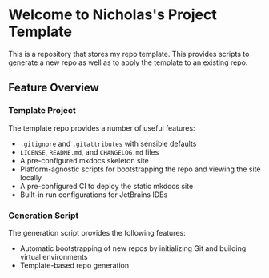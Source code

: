 # Welcome to Nicholas's Project Template

This is a repository that stores my repo template.
This provides scripts to generate a new repo as well as to apply the template to an existing repo.

## Feature Overview

### Template Project

The template repo provides a number of useful features:

- `.gitignore` and `.gitattributes` with sensible defaults
- `LICENSE`, `README.md`, and `CHANGELOG.md` files
- A pre-configured mkdocs skeleton site
- Platform-agnostic scripts for bootstrapping the repo and viewing the site locally
- A pre-configured CI to deploy the static mkdocs site
- Built-in run configurations for JetBrains IDEs

### Generation Script

The generation script provides the following features:

- Automatic bootstrapping of new repos by initializing Git and building virtual environments
- Template-based repo generation
